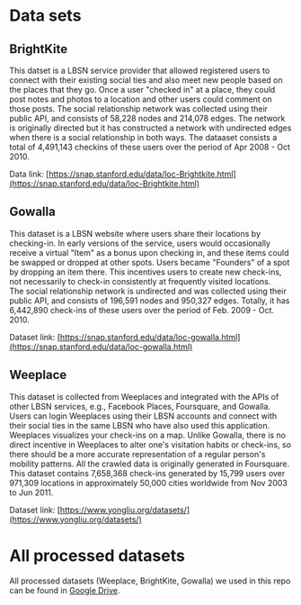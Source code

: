 # Data sets

## BrightKite

This datset is a LBSN service provider that allowed registered users to connect with their existing social ties and also meet new people based on the places that they go. Once a user "checked in" at a place, they could post notes and photos to a location and other users could comment on those posts. 
The social relationship network was collected using their public API, and consists of 58,228 nodes and 214,078 edges. 
The network is originally directed but it has constructed a network with undirected edges when there is a social relationship in both ways. 
The dataaset consists a total of 4,491,143 checkins of these users over the period of Apr 2008 - Oct 2010.

Data link: [https://snap.stanford.edu/data/loc-Brightkite.html](https://snap.stanford.edu/data/loc-Brightkite.html)


## Gowalla

This dataset is a LBSN website where users share their locations by checking-in. 
In early versions of the service, users would occasionally receive a virtual "Item" as a bonus upon checking in, and these items could be swapped or dropped at other spots. 
Users became "Founders" of a spot by dropping an item there. 
This incentives users to create new check-ins, not necessarily to check-in consistently at frequently visited locations.  
The social relationship network is undirected and was collected using their public API, and consists of 196,591 nodes and 950,327 edges. 
Totally, it has 6,442,890 check-ins of these users over the period of Feb. 2009 - Oct. 2010. 

Dataset link:  [https://snap.stanford.edu/data/loc-gowalla.html](https://snap.stanford.edu/data/loc-gowalla.html)

## Weeplace

This dataset is collected from Weeplaces and integrated with the APIs of other LBSN services, e.g., Facebook Places, Foursquare, and Gowalla. 
Users can login Weeplaces using their LBSN accounts and connect with their social ties in the same LBSN who have also used this application. 
Weeplaces visualizes your check-ins on a map. 
Unlike Gowalla, there is no direct incentive in Weeplaces to alter one's visitation habits or check-ins, so there should be a more accurate representation of a regular person's mobility patterns. 
All the crawled data is originally generated in Foursquare. 
This dataset contains 7,658,368 check-ins generated by 15,799 users over 971,309 locations in approximately 50,000 cities worldwide from Nov 2003 to Jun 2011.


Dataset link: [https://www.yongliu.org/datasets/](https://www.yongliu.org/datasets/)


# All processed datasets

All processed datasets (Weeplace, BrightKite, Gowalla) we used in this repo can be found in [Google Drive](https://drive.google.com/drive/folders/1gQQIc-fzEUnO143ZL2TY4eHoB8uDgSpT?usp=sharing).
